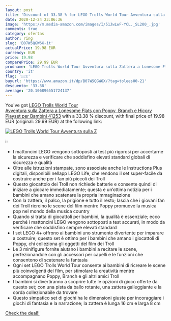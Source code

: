 ```yaml
---
layout: post
title: 'Discount of 33.38 % for LEGO Trolls World Tour Avventura sulla Z'
date: 2020-12-24 23:06:36
image: 'https://m.media-amazon.com/images/I/51JwLwF-YCL._SL200_.jpg'
comments: true
category: ofertas
author: ring
slug: 'B07W5QGW6X-it'
actualPrice: 19.98 EUR
currency: EUR
price: 19.98
comparePrice: 29.99 EUR
prodname: 'LEGO Trolls World Tour Avventura sulla Zattera a Lonesome Flats con Poppy  Branch e Hicory  Playset per Bambini  41253'
country: 'it'
flag: '🇮🇹'
buyurl: 'https://www.amazon.it/dp/B07W5QGW6X/?tag=tolees00-21'
descuento: '33.38'
average: '20.106896551724137'
---
```


You've got [LEGO Trolls World Tour Avventura sulla Zattera a Lonesome Flats con Poppy  Branch e Hicory  Playset per Bambini  41253](https://www.amazon.it/dp/B07W5QGW6X/?tag=tolees00-21) with a  33.38 % discount, with final price of 19.98 EUR (original: 29.99 EUR) at the following link:

[![LEGO Trolls World Tour Avventura sulla Z](https://m.media-amazon.com/images/I/51JwLwF-YCL._SL200_.jpg)](https://www.amazon.it/dp/B07W5QGW6X/?tag=tolees00-21)

ℹ️:

- I mattoncini LEGO vengono sottoposti ai test più rigorosi per accertarne la sicurezza e verificare che soddisfino elevati standard globali di sicurezza e qualità
- Oltre alle istruzioni stampate, sono associate anche le Instructions Plus digitali, disponibili nellapp LEGO Life, che rendono il set super-facile da costruire anche per i fan più piccoli dei Troll
- Questo giocattolo dei Troll non richiede batterie e consente quindi di iniziare a giocare immediatamente; questa è un’ottima notizia per i bambini che amano scatenare la propria immaginazione
- Con la zattera, il palco, la prigione e tutto il resto; lascia che i giovani fan dei Troll ricreino le scene del film mentre Poppy promuove la musica pop nel mondo della musica country
- Quando si tratta di giocattoli per bambini, la qualità è essenziale; ecco perché i mattoncini LEGO vengono sottoposti a test accurati, in modo da verificare che soddisfino sempre elevati standard
- I set LEGO 4+ offrono ai bambini uno strumento divertente per imparare a costruire; questo set è ottimo per i bambini che amano i giocattoli di Poppy, chi colleziona gli oggetti del film dei Troll
- Le 3 minifigure fornite aiutano i bambini a recitare le scene, perfezionandole con gli accessori per capelli e le funzioni che consentono di scatenare la fantasia
- Ogni set LEGO Trolls World Tour consente ai bambini di ricreare le scene più coinvolgenti del film, per stimolare la creatività mentre accompagnano Poppy, Branch e gli altri amici Troll
- I bambini si divertiranno a scoprire tutte le opzioni di gioco offerte da questo set; con una pista da ballo rotante, una zattera galleggiante e la corda collezionabile da trovare
- Questo simpatico set di giochi ha le dimensioni giuste per incoraggiare i giochi di fantasia e la narrazione; la zattera è lunga 16 cm e larga 8 cm

[Check the deal!!](https://www.amazon.it/dp/B07W5QGW6X/?tag=tolees00-21)
